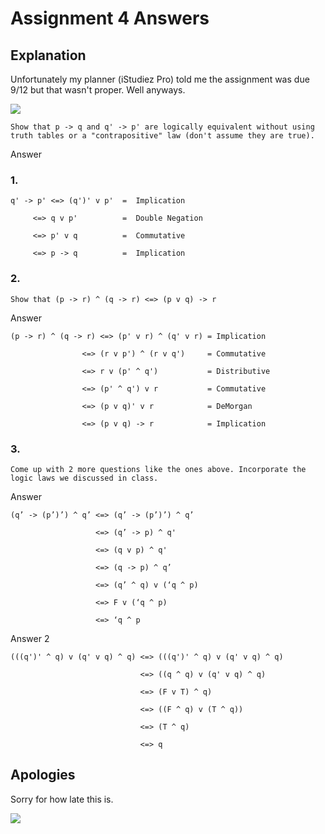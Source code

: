 # Assignment 4 Answers

## Explanation

Unfortunately my planner (iStudiez Pro) told me the assignment was due 9/12 but that wasn't proper.  Well anyways.

![](https://media.tenor.com/images/d21fb679d6ef61c6aa9576f899579311/tenor.gif)

	Show that p -> q and q' -> p' are logically equivalent without using truth tables or a "contrapositive" law (don't assume they are true).

Answer

### 1.

	q' -> p' <=> (q')' v p'  =  Implication

         <=> q v p'      	 =  Double Negation

         <=> p' v q      	 =  Commutative

         <=> p -> q      	 =  Implication

### 2.

	Show that (p -> r) ^ (q -> r) <=> (p v q) -> r

Answer 

	(p -> r) ^ (q -> r) <=> (p' v r) ^ (q' v r) = Implication

                    <=> (r v p') ^ (r v q')     = Commutative

                    <=> r v (p' ^ q')           = Distributive

                    <=> (p' ^ q') v r           = Commutative

                    <=> (p v q)' v r            = DeMorgan

                    <=> (p v q) -> r            = Implication

### 3.

	Come up with 2 more questions like the ones above. Incorporate the logic laws we discussed in class.

Answer

	(q’ -> (p’)’) ^ q’ <=> (q’ -> (p’)’) ^ q’
	
					   <=> (q’ -> p) ^ q'

					   <=> (q v p) ^ q'

					   <=> (q -> p) ^ q’

					   <=> (q’ ^ q) v (‘q ^ p)

					   <=> F v (‘q ^ p)

					   <=> ‘q ^ p

Answer 2
	
	(((q')' ^ q) v (q' v q) ^ q) <=> (((q')' ^ q) v (q' v q) ^ q)

						  		 <=> ((q ^ q) v (q' v q) ^ q)

						  		 <=> (F v T) ^ q)

						  		 <=> ((F ^ q) v (T ^ q))

						  		 <=> (T ^ q)

						  		 <=> q


## Apologies

Sorry for how late this is.

![](http://gifimage.net/wp-content/uploads/2017/08/im-sorry-gif-14.gif)


